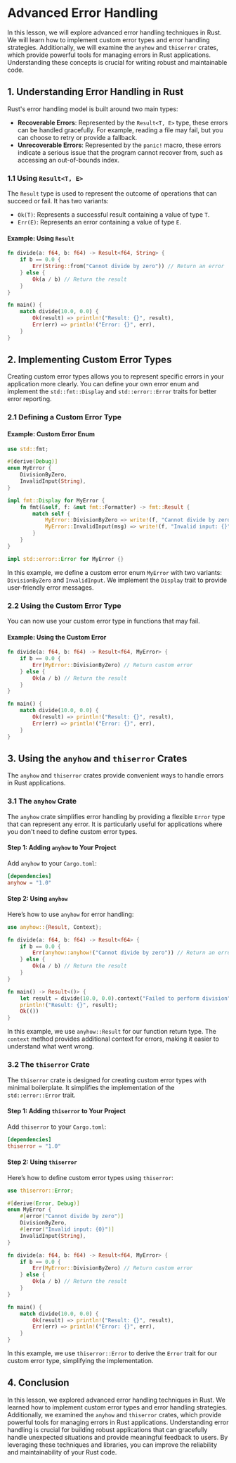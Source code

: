 # Advanced Error Handling

In this lesson, we will explore advanced error handling techniques in Rust. We will learn how to implement custom error types and error handling strategies. Additionally, we will examine the `anyhow` and `thiserror` crates, which provide powerful tools for managing errors in Rust applications. Understanding these concepts is crucial for writing robust and maintainable code.

## 1. Understanding Error Handling in Rust

Rust's error handling model is built around two main types:

- **Recoverable Errors**: Represented by the `Result<T, E>` type, these errors can be handled gracefully. For example, reading a file may fail, but you can choose to retry or provide a fallback.
- **Unrecoverable Errors**: Represented by the `panic!` macro, these errors indicate a serious issue that the program cannot recover from, such as accessing an out-of-bounds index.

### 1.1 Using `Result<T, E>`

The `Result` type is used to represent the outcome of operations that can succeed or fail. It has two variants:

- `Ok(T)`: Represents a successful result containing a value of type `T`.
- `Err(E)`: Represents an error containing a value of type `E`.

#### Example: Using `Result`

```rust
fn divide(a: f64, b: f64) -> Result<f64, String> {
    if b == 0.0 {
        Err(String::from("Cannot divide by zero")) // Return an error
    } else {
        Ok(a / b) // Return the result
    }
}

fn main() {
    match divide(10.0, 0.0) {
        Ok(result) => println!("Result: {}", result),
        Err(err) => println!("Error: {}", err),
    }
}
```

## 2. Implementing Custom Error Types

Creating custom error types allows you to represent specific errors in your application more clearly. You can define your own error enum and implement the `std::fmt::Display` and `std::error::Error` traits for better error reporting.

### 2.1 Defining a Custom Error Type

#### Example: Custom Error Enum

```rust
use std::fmt;

#[derive(Debug)]
enum MyError {
    DivisionByZero,
    InvalidInput(String),
}

impl fmt::Display for MyError {
    fn fmt(&self, f: &mut fmt::Formatter) -> fmt::Result {
        match self {
            MyError::DivisionByZero => write!(f, "Cannot divide by zero"),
            MyError::InvalidInput(msg) => write!(f, "Invalid input: {}", msg),
        }
    }
}

impl std::error::Error for MyError {}
```

In this example, we define a custom error enum `MyError` with two variants: `DivisionByZero` and `InvalidInput`. We implement the `Display` trait to provide user-friendly error messages.

### 2.2 Using the Custom Error Type

You can now use your custom error type in functions that may fail.

#### Example: Using the Custom Error

```rust
fn divide(a: f64, b: f64) -> Result<f64, MyError> {
    if b == 0.0 {
        Err(MyError::DivisionByZero) // Return custom error
    } else {
        Ok(a / b) // Return the result
    }
}

fn main() {
    match divide(10.0, 0.0) {
        Ok(result) => println!("Result: {}", result),
        Err(err) => println!("Error: {}", err),
    }
}
```

## 3. Using the `anyhow` and `thiserror` Crates

The `anyhow` and `thiserror` crates provide convenient ways to handle errors in Rust applications.

### 3.1 The `anyhow` Crate

The `anyhow` crate simplifies error handling by providing a flexible `Error` type that can represent any error. It is particularly useful for applications where you don't need to define custom error types.

#### Step 1: Adding `anyhow` to Your Project

Add `anyhow` to your `Cargo.toml`:

```toml
[dependencies]
anyhow = "1.0"
```

#### Step 2: Using `anyhow`

Here’s how to use `anyhow` for error handling:

```rust
use anyhow::{Result, Context};

fn divide(a: f64, b: f64) -> Result<f64> {
    if b == 0.0 {
        Err(anyhow::anyhow!("Cannot divide by zero")) // Return an error
    } else {
        Ok(a / b) // Return the result
    }
}

fn main() -> Result<()> {
    let result = divide(10.0, 0.0).context("Failed to perform division")?;
    println!("Result: {}", result);
    Ok(())
}
```

In this example, we use `anyhow::Result` for our function return type. The `context` method provides additional context for errors, making it easier to understand what went wrong.

### 3.2 The `thiserror` Crate

The `thiserror` crate is designed for creating custom error types with minimal boilerplate. It simplifies the implementation of the `std::error::Error` trait.

#### Step 1: Adding `thiserror` to Your Project

Add `thiserror` to your `Cargo.toml`:

```toml
[dependencies]
thiserror = "1.0"
```

#### Step 2: Using `thiserror`

Here’s how to define custom error types using `thiserror`:

```rust
use thiserror::Error;

#[derive(Error, Debug)]
enum MyError {
    #[error("Cannot divide by zero")]
    DivisionByZero,
    #[error("Invalid input: {0}")]
    InvalidInput(String),
}

fn divide(a: f64, b: f64) -> Result<f64, MyError> {
    if b == 0.0 {
        Err(MyError::DivisionByZero) // Return custom error
    } else {
        Ok(a / b) // Return the result
    }
}

fn main() {
    match divide(10.0, 0.0) {
        Ok(result) => println!("Result: {}", result),
        Err(err) => println!("Error: {}", err),
    }
}
```

In this example, we use `thiserror::Error` to derive the `Error` trait for our custom error type, simplifying the implementation.

## 4. Conclusion

In this lesson, we explored advanced error handling techniques in Rust. We learned how to implement custom error types and error handling strategies. Additionally, we examined the `anyhow` and `thiserror` crates, which provide powerful tools for managing errors in Rust applications. Understanding error handling is crucial for building robust applications that can gracefully handle unexpected situations and provide meaningful feedback to users. By leveraging these techniques and libraries, you can improve the reliability and maintainability of your Rust code.